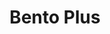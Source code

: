 ---
layout: place
title: "Bento Plus"
permalink: /oregon/gresham/bento-plus.html
stateAbbr: OR
stateName: Oregon
cityName: Gresham
seo:
  name: "Bento Plus"
  type: Restaurant
  links: null
description: "Bento Plus serves delicious sushi in Gresham, Oregon. Try fresh Japanese dishes for a great dining experience. "
place_id: ChIJQfxE7FaYlVQRTbe_82sdCeY
photos:
  - name: >-
      places/ChIJQfxE7FaYlVQRTbe_82sdCeY/photos/AeeoHcI-qtJ1GdFJaTmqEQ2zbeI8kRAfOIZGw5bu796UQBjmBGp69CE_SOKeLCwY5am-vLjp1sxYb7t9O1bKwcZmVLszky_prPZ1de7eONgZf9jPkX5kXZi1LGJ1DeELSWV2ZOwZzHavUAVdxmGpOMEpLoUHarvHWTVYmSi7Cv_vQehNqfef31YSlMspUUjm5L4Fj7lhUroFQBKAtJ_XhcvgEsbVwxwTSZPr14eKDYTrS4bQm6BUgfYkS5cdm2kpTCuUIboVGfKLg99bh-sfTyjez0EqFVpJpZvKFhnlBqfiBsqR6-mugNF_MWs5JkykJKNBK-AGGJyNEeviP64ftF9buaxSuQCB59alAiKTsjaqZxC93PhIMPAjRfMiUpxw_LoMA8rqERykeY3FtJik_NIQXfTj3Q95SBAiTKzLxQMEGtJu7u4U
    widthPx: 4000
    heightPx: 3008
    authorAttributions:
      - displayName: Matt “PappaSmurf” Honeycutt
        uri: https://maps.google.com/maps/contrib/100240989666506893696
        photoUri: >-
          https://lh3.googleusercontent.com/a-/ALV-UjUUrUtR0mMhwTIG_WQtIL5ksYpMrC1DrY5xu8YmcVdXvstm8BEZtA=s100-p-k-no-mo
    flagContentUri: >-
      https://www.google.com/local/imagery/report/?cb_client=maps_api_places.places_api&image_key=!1e10!2sCIHM0ogKEICAgID28cWI2gE&hl=en-US
    googleMapsUri: >-
      https://www.google.com/maps/place//data=!3m4!1e2!3m2!1sCIHM0ogKEICAgID28cWI2gE!2e10!4m2!3m1!1s0x54959856ec44fc41:0xe6091d6bf3bfb74d
  - name: >-
      places/ChIJQfxE7FaYlVQRTbe_82sdCeY/photos/AeeoHcJMmYBY0WDfaKU1MABzj9MZPiDdTZYTS-YeKFgxPZ4QxWPEk0E7SP3k_1OYe5ONCSjjfUMGBH_k4_rh-zq2A-8a15bN50zaIaTQ31Wv-W88VDhvvl3ktFaalh7l-o3AhluAAo_rBktKI3cYBB6WQdnK_A4qnE4KaOC9S6EiQhARnW0u2HI7UWzZxAzK7DBdggqvJvnBvR6gq5mpgaqw-BEFdDhNUGrZqaqWGCVVAPY08AS8Vrizt2i2j-odlg1Oxx0vQeTTeGmvzxfouKfQSdaTqkX66JFErxAve8eW6CmDgKoL6IWmGBXi5LDotjD0opeexNa5nHMmOBO5pGT3V7kVkksiG3TXL8sd5mYIwHU4WmmkKP89XQQmSvForbw9pGIOTKrJp1hNwrzswm94ienfk0_q6ccxIKYfknPiPhtWUw
    widthPx: 3264
    heightPx: 1836
    authorAttributions:
      - displayName: Andrew Hormann
        uri: https://maps.google.com/maps/contrib/113592191052152033364
        photoUri: >-
          https://lh3.googleusercontent.com/a-/ALV-UjUanHLpcHq7jlrYDblidBjdeLsHKCQiMAg_lVWfcEooPdKxSyA=s100-p-k-no-mo
    flagContentUri: >-
      https://www.google.com/local/imagery/report/?cb_client=maps_api_places.places_api&image_key=!1e10!2sCIHM0ogKEICAgID47seSTA&hl=en-US
    googleMapsUri: >-
      https://www.google.com/maps/place//data=!3m4!1e2!3m2!1sCIHM0ogKEICAgID47seSTA!2e10!4m2!3m1!1s0x54959856ec44fc41:0xe6091d6bf3bfb74d
  - name: >-
      places/ChIJQfxE7FaYlVQRTbe_82sdCeY/photos/AeeoHcIFa8c06ZfvmxjSzeqptwudq1DsF726NJeTeRp6d6FtbGRiA3McsQdc-AnaBDd-1W3PWiqFFz9aIrB2_iJ_WD8c9J3oSyNfLm37g7MlGyIIiNGdt926WCb_Qfu7wop9kfBPfxWH4FtOrjBdHAMMF_bAnnTSv5IJiviGDQbzF3SLHxas9Kz3uWGAabNJDycSQGxnbVs5BSozVRKRhbNIWiTalLZjVgNyvZUUw7W7IA-PjNBzhlrenYY6YQ-x_8bhvs8A8bnSymDof7z2i3C7WFrkAv0BWkLN0iSWWc1EE-Ex7w
    widthPx: 3024
    heightPx: 4032
    authorAttributions:
      - displayName: Bento Plus
        uri: https://maps.google.com/maps/contrib/105943490021577266237
        photoUri: >-
          https://lh3.googleusercontent.com/a-/ALV-UjVaGpPp97oeV6VvmXhddubsh20WZoH6PpjBF5H1o3af6ud0GRNv=s100-p-k-no-mo
    flagContentUri: >-
      https://www.google.com/local/imagery/report/?cb_client=maps_api_places.places_api&image_key=!1e10!2sAF1QipPeXoXDT0E3LhfFiNSFFml8S2c5tGwxqaUblIo0&hl=en-US
    googleMapsUri: >-
      https://www.google.com/maps/place//data=!3m4!1e2!3m2!1sAF1QipPeXoXDT0E3LhfFiNSFFml8S2c5tGwxqaUblIo0!2e10!4m2!3m1!1s0x54959856ec44fc41:0xe6091d6bf3bfb74d
  - name: >-
      places/ChIJQfxE7FaYlVQRTbe_82sdCeY/photos/AeeoHcIHen5bojLzz0krn3FmrRsm1eY3LSF8fAQe21_GdgDDIyBymZQYxfl5zs1H5YzXWAP-KEvbnCQGMhZQYMCJ22958pISat0RscUeACtMwsYq9NMuK4uq-xTgXZCtaKEa-tWD5zzIq_zxS-CaskczZg6Ct-_LGcc6w3NEloX6-VXOQHqQLmJyK6-tvpEQEyb21mOCDseTnmB3qkiMz7HjUF_zy4xLRT2JIh9yQDciEn1-RPs8N5vZtamUnOBF_BIXLKOAyWOdtcmYOcVX-kxoGV9kBbecqCU3a6xdhyNmEL7B0NO7EjACRHh-MGe2UH2Gx3Pfwk-rDlXyHukVPiAwGOFgEIyWNmU8rGtybek_hLwNTW1MuMD61lQWfIriqQuPkKketJQ_5Ds1pFL-9TT0WIdHT5tZjz4cd90QaXnBayaiEwZq
    widthPx: 4000
    heightPx: 3000
    authorAttributions:
      - displayName: b w
        uri: https://maps.google.com/maps/contrib/117055738612047570802
        photoUri: >-
          https://lh3.googleusercontent.com/a-/ALV-UjU988CKA-QFDFEIx2-o3A4e5z8VWQmB77vKRm0GxOHt8UBhzwWq=s100-p-k-no-mo
    flagContentUri: >-
      https://www.google.com/local/imagery/report/?cb_client=maps_api_places.places_api&image_key=!1e10!2sCIHM0ogKEICAgICHuu6d9gE&hl=en-US
    googleMapsUri: >-
      https://www.google.com/maps/place//data=!3m4!1e2!3m2!1sCIHM0ogKEICAgICHuu6d9gE!2e10!4m2!3m1!1s0x54959856ec44fc41:0xe6091d6bf3bfb74d
  - name: >-
      places/ChIJQfxE7FaYlVQRTbe_82sdCeY/photos/AeeoHcJykQHY_wHBOO82PBMTQIgp2Wdz1GuXz_NN_eaIuxJoj45eK7PEZR3E0kWMe3MqsnTFwSSfNGAknzHJ2XrLKvQzc6a0IDkZF1pNgJUeLeEPdb1f5lSS4bBWFDaMwl7njYFGSswp0s-jijmT4UJYtWeacbxbcb9SH0Jehp3ECzEJRU-XKWGwhyHpCKg2ixWsCbbsvQajvaqBFApskZgSMEb6eh2WMN9JOZuA7AnitcodiXJl6rLUIRMgfK088PhU7MJyFyxqCedyNLmUsCNbnR_gq9-qzEZr55ZSqH_1FidD4rw5-4Hm0DvgkoAL9y-ExS8uA0gomMaoMsEPQ_fkgEoqafpuRxjtrR2WFJQQk4sNfDRRJqBt_EnArYlNoRTllqCrKzQpBG-iLp_l8KsiWXhou5AhHMD17ceY3bI9H5pX3g
    widthPx: 4000
    heightPx: 2252
    authorAttributions:
      - displayName: Patty T
        uri: https://maps.google.com/maps/contrib/114591333418802096375
        photoUri: >-
          https://lh3.googleusercontent.com/a-/ALV-UjWdKOqJABp7h9asYsaNQHg0jWiAZQ-O3aI6oVUkOO0nV4k1NfSA=s100-p-k-no-mo
    flagContentUri: >-
      https://www.google.com/local/imagery/report/?cb_client=maps_api_places.places_api&image_key=!1e10!2sCIHM0ogKEICAgICjl7rrUw&hl=en-US
    googleMapsUri: >-
      https://www.google.com/maps/place//data=!3m4!1e2!3m2!1sCIHM0ogKEICAgICjl7rrUw!2e10!4m2!3m1!1s0x54959856ec44fc41:0xe6091d6bf3bfb74d
  - name: >-
      places/ChIJQfxE7FaYlVQRTbe_82sdCeY/photos/AeeoHcIrtBIc_ZIt8k6ZHv7j8Pb7hSp74_A3vjQct7szeA0h6RU98WxO2xa4NhFNOEt1JcriLWpJ-cf2nExt4LZgzewMBl_KxCCEZ7qB-YRIYgro2hTuJy2QS41Su3LN3osyAzOi8sPIgWwdOieeYnbkERMz3KAx4nYvKI3KV3DjSJjWtjiHpFnHY4hsPS4S7FN5BZn4Kctag38IGnN27GoDj02we3PX_vXjP9Ujblrtbu20EKK3xziSq0cji7kKUUkpZRG2RsoerwxJuvoisbXg3RbUV9XTOqNfukWEdYICX9kMMo9qHXNyAIrjHmItAAnsh30zv9Xx8eDnUhaD_F-bL5lv-79s2bopgy1iH50QcIDQwSn4pa-ey9mPjio29x635-udzfEa6yPvxXI3heNyWJTprnjn-DFXC_hB1asApTL9d3UL
    widthPx: 2252
    heightPx: 4000
    authorAttributions:
      - displayName: Patty T
        uri: https://maps.google.com/maps/contrib/114591333418802096375
        photoUri: >-
          https://lh3.googleusercontent.com/a-/ALV-UjWdKOqJABp7h9asYsaNQHg0jWiAZQ-O3aI6oVUkOO0nV4k1NfSA=s100-p-k-no-mo
    flagContentUri: >-
      https://www.google.com/local/imagery/report/?cb_client=maps_api_places.places_api&image_key=!1e10!2sCIHM0ogKEICAgICjl7rrkwE&hl=en-US
    googleMapsUri: >-
      https://www.google.com/maps/place//data=!3m4!1e2!3m2!1sCIHM0ogKEICAgICjl7rrkwE!2e10!4m2!3m1!1s0x54959856ec44fc41:0xe6091d6bf3bfb74d
  - name: >-
      places/ChIJQfxE7FaYlVQRTbe_82sdCeY/photos/AeeoHcIHGgOFBaRWDXGQUrvK9V4IXKMeH-FfDZr7p7-9RB0UYXUKOuLS4Na_HlzdLbB962Hr4zSN9Mhn6y_RLRaQa9DQv0O1mgDJyZZACsS-GoIfhGo3FqsgiwByuhtijXNWbv0ksRAu4tE2KcfucpxI7R2GYYD7VebMdBv82w9Hot7wT95c6s7UW9isJKW5Gq-4qBw5-zZU58gbTJHn5T8_FXad-ZbL_M-ZuF2lPCuRUlsejJAQnsdyA0ttU2AznQQ8xBJpJkP4dungV_nEymauK06mlUgcx4o54dMYJ3oHfVARakY0YCH6UCyADc_AtiIc9VUvKhDKLgABDveIUAHc5M__RUl8512QFkVL8ge2_oYvM8o5a5F8r0k8_fcz-r4DRZ3Wkr0MQLiiIggBidbaz9VWPhlcsrgVDFYBLlQvdI6HeV8
    widthPx: 3008
    heightPx: 4000
    authorAttributions:
      - displayName: Matt “PappaSmurf” Honeycutt
        uri: https://maps.google.com/maps/contrib/100240989666506893696
        photoUri: >-
          https://lh3.googleusercontent.com/a-/ALV-UjUUrUtR0mMhwTIG_WQtIL5ksYpMrC1DrY5xu8YmcVdXvstm8BEZtA=s100-p-k-no-mo
    flagContentUri: >-
      https://www.google.com/local/imagery/report/?cb_client=maps_api_places.places_api&image_key=!1e10!2sCIHM0ogKEICAgID28YW_nwE&hl=en-US
    googleMapsUri: >-
      https://www.google.com/maps/place//data=!3m4!1e2!3m2!1sCIHM0ogKEICAgID28YW_nwE!2e10!4m2!3m1!1s0x54959856ec44fc41:0xe6091d6bf3bfb74d
  - name: >-
      places/ChIJQfxE7FaYlVQRTbe_82sdCeY/photos/AeeoHcKjy9XUqh8zLF8Hx9jiFIr7rSzBp8SHN_M1kdEnQGJpgRr-5NZ0Ep-YP_XTxDqeL4_jcnLzhxkWy0IGZTZnwltxuMyAgR6Rr4oGl6vOgVoP3BYjIZ9eSzqRjHgFKAOlQ0yLd2ZLeSRFHZHWK_ATfsHkb2YQNVK19XzDdtH4XvYXwxBozGRP3MB2OlZ_ZHM5PPlhweDJCLoPWalvYRLXWmIYn8EVu8b4xQc1QDb-vlPyhorQUqDYIFZnB9ImjAAYSoc_-EOR8ZxGmYqKIS_cJ_RNFf9XQcjNGzExiqZPCyIz9T33YxXUV5VauxJ3D9tOCEf_W1k6y8khf-zF617K1R4KkwUlywMbaFxKqLmOwARAJQiGnMTYQTWiSBOGZBw0N71Zwden_HX6Z-cgizYwGgNUvZ7-KvRD4n20w7MaIFeKaQ
    widthPx: 4656
    heightPx: 2620
    authorAttributions:
      - displayName: Lydia Emily Bashaw
        uri: https://maps.google.com/maps/contrib/114998324268360786569
        photoUri: >-
          https://lh3.googleusercontent.com/a-/ALV-UjUjXfFRQoh-134iPMqBd4S3Zg9q0mESUCLlNOc5xbgUBNbS3UyO-A=s100-p-k-no-mo
    flagContentUri: >-
      https://www.google.com/local/imagery/report/?cb_client=maps_api_places.places_api&image_key=!1e10!2sCIHM0ogKEICAgIDEtMqEHg&hl=en-US
    googleMapsUri: >-
      https://www.google.com/maps/place//data=!3m4!1e2!3m2!1sCIHM0ogKEICAgIDEtMqEHg!2e10!4m2!3m1!1s0x54959856ec44fc41:0xe6091d6bf3bfb74d
  - name: >-
      places/ChIJQfxE7FaYlVQRTbe_82sdCeY/photos/AeeoHcIkvIpps4K1KFcZY12PLaKI3Fef5g6rm63X1XHyYmQ5a0L9fVgeGu1SDq0oFXxkR81FMDnu6dV4AmGlf7VmAITwPhYGw3R8DulrQW4PfN8EtVhNfYnBeQSpZeD9wSu3f8Mgv4X2QG6ssgtyEsRgHji2oM-d2igm54_IbgSXF0UGCFZc7V6uE4dB_6wsBHeM267Khcta7zSnf9dioX8c0A880pZbCg-DETQU2cVbH54fs3pQDT24BOkroz0kAnIh-a9COzzJ0fr3OFiXUdHqZ7b3_FgfyHbpecu9uuBj85efLG97_hPduJzimcV66J4nzv6mer0P_I6iIMbdxIu0hufOMOoSn0fYt9YJgpKkfSlx6IJGmAsvhEFFZ21ZTkSZGYCpWkluno2PHk8vhLv2Bc1J3tGHREMX2_p4wkWfq5jjyQ
    widthPx: 3024
    heightPx: 4032
    authorAttributions:
      - displayName: Garrin Black
        uri: https://maps.google.com/maps/contrib/111528554571219237223
        photoUri: >-
          https://lh3.googleusercontent.com/a-/ALV-UjXUpJO-3KgxTY5uOFPCuhVxRHXaiWxL30VvkcwXOG5NAK3zsLIU=s100-p-k-no-mo
    flagContentUri: >-
      https://www.google.com/local/imagery/report/?cb_client=maps_api_places.places_api&image_key=!1e10!2sCIHM0ogKEICAgICGj5u-ag&hl=en-US
    googleMapsUri: >-
      https://www.google.com/maps/place//data=!3m4!1e2!3m2!1sCIHM0ogKEICAgICGj5u-ag!2e10!4m2!3m1!1s0x54959856ec44fc41:0xe6091d6bf3bfb74d
  - name: >-
      places/ChIJQfxE7FaYlVQRTbe_82sdCeY/photos/AeeoHcLF9sfUTrOFkLu59NsljA__dvZR5GnL7fnp68WQs-elDgynR8Rfoo3-XwlzqwB--pOZ2ANhR-BOIPkjCHK3ZHTp7Yjaw4LESksf9xejW5K-nllWU4mxjcN2JX1oNzmu5AusSa6GglKuZraJJ551epHyJzuSbOGw_jfMC7EmEZ9JsWu8fcjTvLE5DrhVAtwG7FbGYNVgoFIp_dB82iFsic54OIs8EV12Z08v9zWxxS39_UZwWX8fgvUJYQDjxJtR7FtKVJaVzaHZAi-Ou6dyrWeltwOEdQXkKnN69E5z9upYlmESnDXk9hYcxRknDL7Gi2FMlcKzrhe8ZozdEzkMcR-7F3RItdUwomMy660E5LM9fVa2Lvxq-Z7N5vBMz-m5XI5Y4KwDtSt35-IafSfT962Y26rn0Gw5koWUkNs194dGMg
    widthPx: 4800
    heightPx: 2700
    authorAttributions:
      - displayName: Timothy Monahan
        uri: https://maps.google.com/maps/contrib/113666922935299200230
        photoUri: >-
          https://lh3.googleusercontent.com/a-/ALV-UjWEa4GMuzvE593TK9rNkQn7_7HuIqYeGCf3zVL3374amZXw_gg2GQ=s100-p-k-no-mo
    flagContentUri: >-
      https://www.google.com/local/imagery/report/?cb_client=maps_api_places.places_api&image_key=!1e10!2sCIHM0ogKEICAgID4kq-veA&hl=en-US
    googleMapsUri: >-
      https://www.google.com/maps/place//data=!3m4!1e2!3m2!1sCIHM0ogKEICAgID4kq-veA!2e10!4m2!3m1!1s0x54959856ec44fc41:0xe6091d6bf3bfb74d
address: 2354 E Powell Blvd, Gresham, OR 97080, USA
street: 2354 E Powell Blvd
city: Gresham
state: OR
zip: '97080'
country: USA
neighborhood: Mount Hood
latitude: '45.493774'
longitude: '-122.409214'
accessibility_options:
  wheelchairAccessibleParking: true
  wheelchairAccessibleEntrance: true
  wheelchairAccessibleRestroom: true
  wheelchairAccessibleSeating: true
business_status: OPERATIONAL
name: Bento Plus
google_maps_links:
  directionsUri: >-
    https://www.google.com/maps/dir//''/data=!4m7!4m6!1m1!4e2!1m2!1m1!1s0x54959856ec44fc41:0xe6091d6bf3bfb74d!3e0
  placeUri: https://maps.google.com/?cid=16575812253001955149
  writeAReviewUri: >-
    https://www.google.com/maps/place//data=!4m3!3m2!1s0x54959856ec44fc41:0xe6091d6bf3bfb74d!12e1
  reviewsUri: >-
    https://www.google.com/maps/place//data=!4m4!3m3!1s0x54959856ec44fc41:0xe6091d6bf3bfb74d!9m1!1b1
  photosUri: >-
    https://www.google.com/maps/place//data=!4m3!3m2!1s0x54959856ec44fc41:0xe6091d6bf3bfb74d!10e5
primary_type: Sushi Restaurant
opening_hours:
  regular:
    - 'Monday: 11:00 AM – 3:00 PM, 4:30 – 9:00 PM'
    - 'Tuesday: 11:00 AM – 3:00 PM, 4:30 – 9:00 PM'
    - 'Wednesday: 11:00 AM – 3:00 PM, 4:30 – 9:00 PM'
    - 'Thursday: 11:00 AM – 3:00 PM, 4:30 – 9:00 PM'
    - 'Friday: 11:00 AM – 3:00 PM, 4:30 – 9:00 PM'
    - 'Saturday: 11:00 AM – 3:00 PM, 4:30 – 9:00 PM'
    - 'Sunday: Closed'
  current:
    - 'Monday: 11:00 AM – 3:00 PM, 4:30 – 9:00 PM'
    - 'Tuesday: 11:00 AM – 3:00 PM, 4:30 – 9:00 PM'
    - 'Wednesday: 11:00 AM – 3:00 PM, 4:30 – 9:00 PM'
    - 'Thursday: 11:00 AM – 3:00 PM, 4:30 – 9:00 PM'
    - 'Friday: 11:00 AM – 3:00 PM, 4:30 – 9:00 PM'
    - 'Saturday: 11:00 AM – 3:00 PM, 4:30 – 9:00 PM'
    - 'Sunday: Closed'
secondary_opening_hours:
  regular:
    weekdayDescriptions: null
    type: null
  current:
    weekdayDescriptions: null
    type: null
phone: (503) 492-2853
price_level: PRICE_LEVEL_MODERATE
price_range: $10 &ndash; $20
rating: '4.6'
rating_count: 0
website: null
reviews: null
parking_options: null
payment_options: null
allow_dogs: null
curbside_pickup: null
delivery: null
dine_in: null
good_for_children: null
good_for_groups: null
good_for_sports: null
live_music: null
menu_for_children: null
outdoor_seating: null
reservable: null
restroom: null
serves_beer: null
serves_breakfast: null
serves_brunch: null
serves_cocktails: null
serves_coffee: null
serves_dinner: null
serves_dessert: null
serves_lunch: null
serves_vegetarian_food: null
serves_wine: null
takeout: null
update_category: essentials
summary: null

---